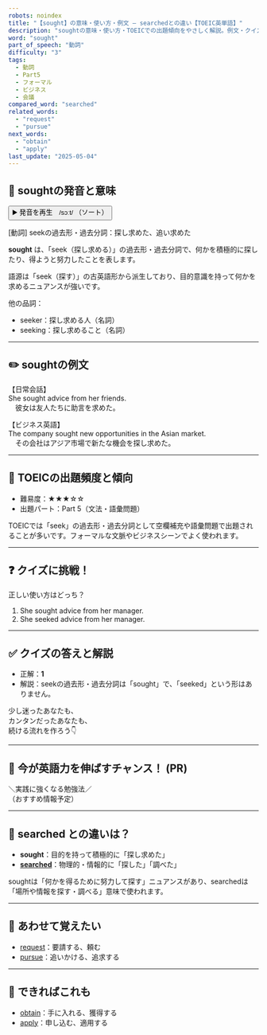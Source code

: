 ```yaml
---
robots: noindex
title: "【sought】の意味・使い方・例文 ― searchedとの違い【TOEIC英単語】"
description: "soughtの意味・使い方・TOEICでの出題傾向をやさしく解説。例文・クイズ付きでsearchedとの違いもわかりやすく学べます。"
word: "sought"
part_of_speech: "動詞"
difficulty: "3"
tags:
  - 動詞
  - Part5
  - フォーマル
  - ビジネス
  - 会議
compared_word: "searched"
related_words:
  - "request"
  - "pursue"
next_words:
  - "obtain"
  - "apply"
last_update: "2025-05-04"
---
```


## 🔰 soughtの発音と意味

<button class="play-audio" onclick="playTTS('sought')">
  <span class="play-audio-main">
    ▶️ 発音を再生　/sɔːt/
  </span>
  <span class="play-audio-sub">
    （ソート）
  </span>
</button>

[動詞] seekの過去形・過去分詞：探し求めた、追い求めた

**sought** は、「seek（探し求める）」の過去形・過去分詞で、何かを積極的に探したり、得ようと努力したことを表します。

語源は「seek（探す）」の古英語形から派生しており、目的意識を持って何かを求めるニュアンスが強いです。

他の品詞：  
- seeker：探し求める人（名詞）
- seeking：探し求めること（名詞）

---

## ✏️ soughtの例文

【日常会話】  
She sought advice from her friends.  
　彼女は友人たちに助言を求めた。

【ビジネス英語】  
The company sought new opportunities in the Asian market.  
　その会社はアジア市場で新たな機会を探し求めた。

---

## 🎯 TOEICの出題頻度と傾向

- 難易度：★★★☆☆
- 出題パート：Part 5（文法・語彙問題）

TOEICでは「seek」の過去形・過去分詞として空欄補充や語彙問題で出題されることが多いです。フォーマルな文脈やビジネスシーンでよく使われます。

---

## ❓ クイズに挑戦！

正しい使い方はどっち？

1. She sought advice from her manager.  
2. She seeked advice from her manager.

---

## ✅ クイズの答えと解説

- 正解：**1**
- 解説：seekの過去形・過去分詞は「sought」で、「seeked」という形はありません。

少し迷ったあなたも、  
カンタンだったあなたも、  
続ける流れを作ろう👇️

---

## 🚀 今が英語力を伸ばすチャンス！ (PR)

<div class="info-center">
＼実践に強くなる勉強法／<br>  
（おすすめ情報予定）
</div>

---

## 🤔  searched との違いは？

- **sought**：目的を持って積極的に「探し求めた」
- **[searched](/searched)**：物理的・情報的に「探した」「調べた」

soughtは「何かを得るために努力して探す」ニュアンスがあり、searchedは「場所や情報を探す・調べる」意味で使われます。

---

## 🧩 あわせて覚えたい

- [request](/request)：要請する、頼む
- [pursue](/pursue)：追いかける、追求する

---

## 📖 できればこれも

- [obtain](/obtain)：手に入れる、獲得する
- [apply](/apply)：申し込む、適用する

<!-- cvid: aid26_bid46 -->
